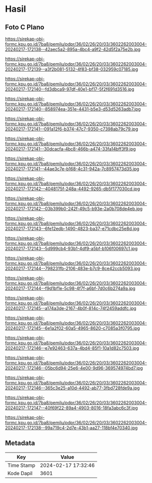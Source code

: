 # Hasil

## Foto C Plano

https://sirekap-obj-formc.kpu.go.id/7ba8/pemilu/pdpr/36/02/26/20/03/3602262003004-20240217-172138--42aec5a2-895a-4bc4-a9f2-42d5f2a75e2b.jpg

https://sirekap-obj-formc.kpu.go.id/7ba8/pemilu/pdpr/36/02/26/20/03/3602262003004-20240217-172139--a3f2b081-5132-4f83-bf38-032959c07185.jpg

https://sirekap-obj-formc.kpu.go.id/7ba8/pemilu/pdpr/36/02/26/20/03/3602262003004-20240217-172140--fd3dbca9-97df-40e1-bf17-5f2f691d3516.jpg

https://sirekap-obj-formc.kpu.go.id/7ba8/pemilu/pdpr/36/02/26/20/03/3602262003004-20240217-172140--858974ea-351e-4431-b5e3-d53d5263adb7.jpg

https://sirekap-obj-formc.kpu.go.id/7ba8/pemilu/pdpr/36/02/26/20/03/3602262003004-20240217-172141--091a12f6-b374-47c7-9350-c7398ab79c79.jpg

https://sirekap-obj-formc.kpu.go.id/7ba8/pemilu/pdpr/36/02/26/20/03/3602262003004-20240217-172141--30dcacfa-4bc8-466b-a474-33fa14bff3f9.jpg

https://sirekap-obj-formc.kpu.go.id/7ba8/pemilu/pdpr/36/02/26/20/03/3602262003004-20240217-172141--44ae3c7e-b168-4c31-942a-7c8957473d35.jpg

https://sirekap-obj-formc.kpu.go.id/7ba8/pemilu/pdpr/36/02/26/20/03/3602262003004-20240217-172142--4048175f-248a-4492-9265-db5f177030cd.jpg

https://sirekap-obj-formc.kpu.go.id/7ba8/pemilu/pdpr/36/02/26/20/03/3602262003004-20240217-172142--03b399b0-242f-49c5-b93e-2a0b708de4eb.jpg

https://sirekap-obj-formc.kpu.go.id/7ba8/pemilu/pdpr/36/02/26/20/03/3602262003004-20240217-172143--6fe12edb-1490-4823-ba37-e71cdbc25e8d.jpg

https://sirekap-obj-formc.kpu.go.id/7ba8/pemilu/pdpr/36/02/26/20/03/3602262003004-20240217-172143--5d999cb4-93b1-4df9-a5bf-b106f00697c1.jpg

https://sirekap-obj-formc.kpu.go.id/7ba8/pemilu/pdpr/36/02/26/20/03/3602262003004-20240217-172144--798231fb-2106-483e-b7c9-8ce42ccb5093.jpg

https://sirekap-obj-formc.kpu.go.id/7ba8/pemilu/pdpr/36/02/26/20/03/3602262003004-20240217-172144--f9d1bf1e-5c98-4f7f-a6bf-7d0c6b274a9a.jpg

https://sirekap-obj-formc.kpu.go.id/7ba8/pemilu/pdpr/36/02/26/20/03/3602262003004-20240217-172145--a174a3de-2167-4b0f-814c-74f2459addfc.jpg

https://sirekap-obj-formc.kpu.go.id/7ba8/pemilu/pdpr/36/02/26/20/03/3602262003004-20240217-172145--6e1a2f02-60a5-4965-8620-c7085a3f0795.jpg

https://sirekap-obj-formc.kpu.go.id/7ba8/pemilu/pdpr/36/02/26/20/03/3602262003004-20240217-172146--e7e92463-637a-4bd4-85f1-10a1d82c7503.jpg

https://sirekap-obj-formc.kpu.go.id/7ba8/pemilu/pdpr/36/02/26/20/03/3602262003004-20240217-172146--05bc6d94-25e6-4e00-9d96-369574974bd7.jpg

https://sirekap-obj-formc.kpu.go.id/7ba8/pemilu/pdpr/36/02/26/20/03/3602262003004-20240217-172146--365c3e25-a10d-4492-ab77-3fbd728fde9a.jpg

https://sirekap-obj-formc.kpu.go.id/7ba8/pemilu/pdpr/36/02/26/20/03/3602262003004-20240217-172147--40f69f22-89a4-4903-8016-18fa3abc6c3f.jpg

https://sirekap-obj-formc.kpu.go.id/7ba8/pemilu/pdpr/36/02/26/20/03/3602262003004-20240217-172138--99a719c4-2d7e-43b1-aa27-118bf4e70340.jpg


## Metadata

| Key        | Value               |
| ---------- | ------------------- |
| Time Stamp | 2024-02-17 17:32:46 |
| Kode Dapil | 3601                |



